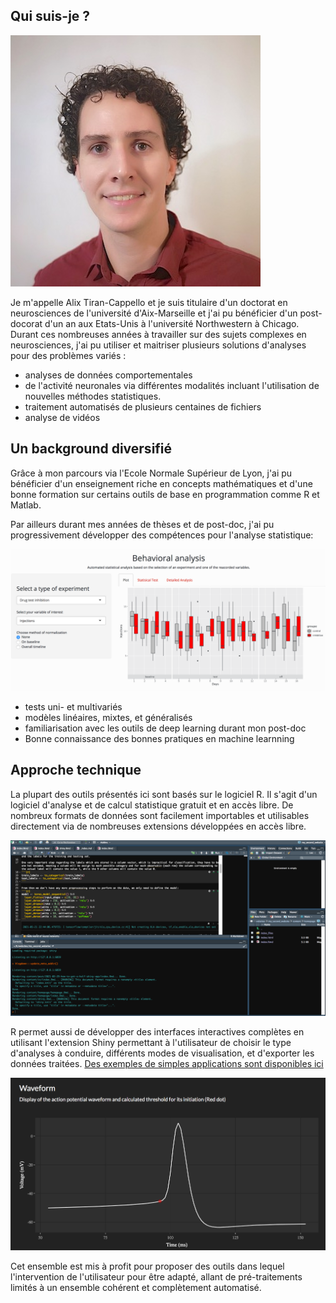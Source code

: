 
## Qui suis-je ?

![](PhotoPerso.jpg)

Je m'appelle Alix Tiran-Cappello et je suis titulaire d'un doctorat en neurosciences de l'université d'Aix-Marseille et j'ai pu bénéficier d'un post-docorat d'un an aux Etats-Unis à l'université Northwestern à Chicago. Durant ces nombreuses années à travailler sur des sujets complexes en neurosciences, j'ai pu utiliser et maitriser plusieurs solutions d'analyses pour des problèmes variés : 

  - analyses de données comportementales
  - de l'activité neuronales via différentes modalités incluant l'utilisation de nouvelles méthodes statistiques.
  - traitement automatisés de plusieurs centaines de fichiers
  - analyse de vidéos

##  Un background diversifié
Grâce à mon parcours via l'Ecole Normale Supérieur de Lyon, j'ai pu bénéficier d'un enseignement riche en concepts mathématiques et d'une bonne formation sur certains outils de base en programmation comme R et Matlab.

Par ailleurs durant mes années de thèses et de post-doc, j'ai pu progressivement développer des compétences pour l'analyse statistique:

![](App.png)

  - tests uni- et multivariés
  - modèles linéaires, mixtes, et généralisés
  - familiarisation avec les outils de deep learning durant mon post-doc
  - Bonne connaissance des bonnes pratiques en machine learnning

## Approche technique
La plupart des outils présentés ici sont basés sur le logiciel R. Il s'agit d'un logiciel d'analyse et de calcul statistique gratuit et en accès libre. De nombreux formats de données sont facilement importables et utilisables directement via de nombreuses extensions développées en accès libre.

![](Rstudio.png)

R permet aussi de développer des interfaces interactives complètes en utilisant l'extension Shiny permettant à l'utilisateur de choisir le type d'analyses à conduire, différents modes de visualisation, et d'exporter les données traitées. [Des exemples de simples applications sont disponibles ici](https://site.atc-data.fr/shiny/)


![](App2.png)

Cet ensemble est mis à profit pour proposer des outils dans lequel l'intervention de l'utilisateur pour être adapté, allant de pré-traitements limités à un ensemble cohérent et complètement automatisé.